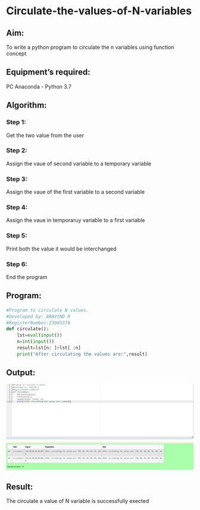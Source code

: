 # Circulate-the-values-of-N-variables
## Aim:
To write a python program to circulate the n variables using function concept
## Equipment’s required:
PC
Anaconda - Python 3.7
## Algorithm: 
### Step 1: 
 Get the two value from the user
### Step 2: 
Assign the vaue of second variable to a temporary variable
### Step 3: 
Assign the vaue of the first variable to a second variable
### Step 4: 
Assign the vaue in temporaruy variable to a first  variable
### Step 5: 
Print both the value it would be interchanged
### Step 6: 
End the program
## Program:
```python 
#Program to circulate N values.
#Developed by: ARAVIND R
#RegisterNumber:23005370
def circulate():
    lst=eval(input())
    n=int(input())
    result=lst[n: ]+lst[ :n]
    print("After circulating the values are:",result)
```
## Output:
![output](EX02.png)
## Result:
The circulate a value of N variable is successfully exected
